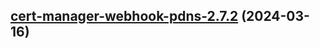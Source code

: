 

## [cert-manager-webhook-pdns-2.7.2](https://github.com/cyr-ius/truenas-charts/compare/cert-manager-webhook-pdns-2.7.1...cert-manager-webhook-pdns-2.7.2) (2024-03-16)

